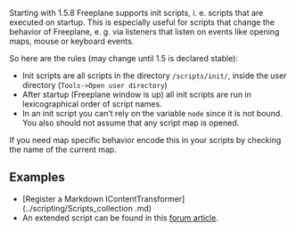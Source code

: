 <!-- toc -->

Starting with 1.5.8 Freeplane supports init scripts, i. e. scripts that are executed on startup. This is especially useful for scripts that change the behavior of Freeplane, e. g. via listeners that listen on events like opening maps, mouse or keyboard events.

So here are the rules (may change until 1.5 is declared stable):

* Init scripts are all scripts in the directory `/scripts/init/`, inside the user directory (`Tools->Open user directory`)
* After startup (Freeplane window is up) all init scripts are run in lexicographical order of script names.
* In an init script you can't rely on the variable <code>node</code> since it is not bound. You also should not assume that any script map is opened.

If you need map specific behavior encode this in your scripts by checking the name of the current map.

## Examples

* [Register a Markdown IContentTransformer](../scripting/Scripts_collection .md)
* An extended script can be found in this [forum article](http://sourceforge.net/p/freeplane/discussion/758437/thread/748f90ad/?limit=25.md).

<!-- ({Category:Script}) -->

